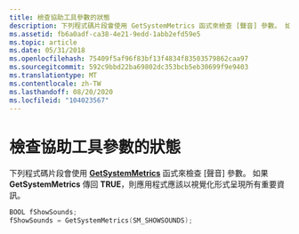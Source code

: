 ```yaml
---
title: 檢查協助工具參數的狀態
description: 下列程式碼片段會使用 GetSystemMetrics 函式來檢查 [聲音] 參數。 如果 GetSystemMetrics 傳回 TRUE，則應用程式應該以視覺化形式呈現所有重要資訊。
ms.assetid: fb6a0adf-ca38-4e21-9edd-1abb2efd59e5
ms.topic: article
ms.date: 05/31/2018
ms.openlocfilehash: 75409f5af96f83bf13f4834f83503579862caa97
ms.sourcegitcommit: 592c9bbd22ba69802dc353bcb5eb30699f9e9403
ms.translationtype: MT
ms.contentlocale: zh-TW
ms.lasthandoff: 08/20/2020
ms.locfileid: "104023567"
---
```

# <a name="checking-the-state-of-an-accessibility-parameter"></a>檢查協助工具參數的狀態

下列程式碼片段會使用 [**GetSystemMetrics**](/windows/desktop/api/winuser/nf-winuser-getsystemmetrics) 函式來檢查 [聲音] 參數。 如果 **GetSystemMetrics** 傳回 **TRUE**，則應用程式應該以視覺化形式呈現所有重要資訊。


```C++
BOOL fShowSounds; 
fShowSounds = GetSystemMetrics(SM_SHOWSOUNDS); 
```



 

 